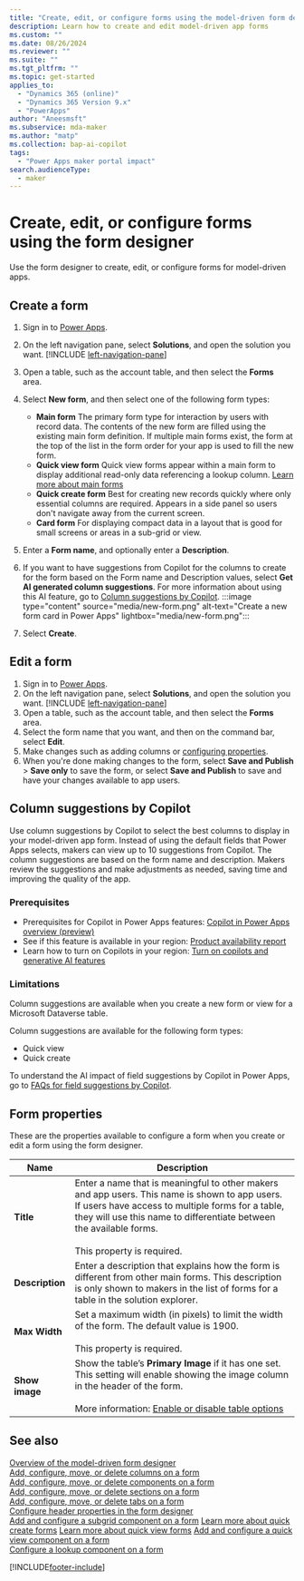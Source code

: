 ```yaml
---
title: "Create, edit, or configure forms using the model-driven form designer | MicrosoftDocs"
description: Learn how to create and edit model-driven app forms
ms.custom: ""
ms.date: 08/26/2024
ms.reviewer: ""
ms.suite: ""
ms.tgt_pltfrm: ""
ms.topic: get-started
applies_to: 
  - "Dynamics 365 (online)"
  - "Dynamics 365 Version 9.x"
  - "PowerApps"
author: "Aneesmsft"
ms.subservice: mda-maker
ms.author: "matp"
ms.collection: bap-ai-copilot
tags: 
  - "Power Apps maker portal impact"
search.audienceType: 
  - maker
---
```


# Create, edit, or configure forms using the form designer

Use the form designer to create, edit, or configure forms for model-driven apps.

## Create a form

1. Sign in to [Power Apps](https://make.powerapps.com/?utm_source=padocs&utm_medium=linkinadoc&utm_campaign=referralsfromdoc). 
1. On the left navigation pane, select **Solutions**, and open the solution you want. [!INCLUDE [left-navigation-pane](../../includes/left-navigation-pane.md)]
1. Open a table, such as the account table, and then select the **Forms** area.
1. Select **New form**, and then select one of the following form types:
   - **Main form** The primary form type for interaction by users with record data.  The contents of the new form are filled using the existing main form definition. If multiple main forms exist, the form at the top of the list in the form order for your app is used to fill the new form.
   - **Quick view form** Quick view forms appear within a main form to display additional read-only data referencing a lookup column.
      [Learn more about main forms](create-edit-main-forms.md)
   - **Quick create form** Best for creating new records quickly where only essential columns are required. Appears in a side panel so users don't navigate away from the current screen.
   - **Card form** For displaying compact data in a layout that is good for small screens or areas in a sub-grid or view.
 
1. Enter a **Form name**, and optionally enter a **Description**.
1. If you want to have suggestions from Copilot for the columns to create for the form based on the Form name and Description values, select **Get AI generated column suggestions**. For more information about using this AI feature, go to [Column suggestions by Copilot](#column-suggestions-by-copilot).
   :::image type="content" source="media/new-form.png" alt-text="Create a new form card in Power Apps" lightbox="media/new-form.png":::
1. Select **Create**.

## Edit a form

1. Sign in to [Power Apps](https://make.powerapps.com/?utm_source=padocs&utm_medium=linkinadoc&utm_campaign=referralsfromdoc).
1. On the left navigation pane, select **Solutions**, and open the solution you want. [!INCLUDE [left-navigation-pane](../../includes/left-navigation-pane.md)]
1. Open a table, such as the account table, and then select the **Forms** area.
1. Select the form name that you want, and then on the command bar, select **Edit**.
1. Make changes such as adding columns or [configuring properties](#form-properties).
1. When you're done making changes to the form, select **Save and Publish** > **Save only** to save the form, or select **Save and Publish** to save and have your changes available to app users.

## Column suggestions by Copilot

Use column suggestions by Copilot to select the best columns to display in your model-driven app form. Instead of using the default fields that Power Apps selects, makers can view up to 10 suggestions from Copilot. The column suggestions are based on the form name and description. Makers review the suggestions and make adjustments as needed, saving time and improving the quality of the app.

### Prerequisites

- Prerequisites for Copilot in Power Apps features: [Copilot in Power Apps overview (preview)](../canvas-apps/ai-overview.md)
- See if this feature is available in your region: [Product availability report](https://releaseplans.microsoft.com/availability-reports/?report=productgeoreport)
- Learn how to turn on Copilots in your region: [Turn on copilots and generative AI features](/power-platform/admin/geographical-availability-copilot)

### Limitations

Column suggestions are available when you create a new form or view for a Microsoft Dataverse table.

Column suggestions are available for the following form types:

- Quick view
- Quick create

To understand the AI impact of field suggestions by Copilot in Power Apps, go to [FAQs for field suggestions by Copilot](../common/faq-field-suggestions.md).

## Form properties

These are the properties available to configure a form when you create or edit a form using the form designer.

|Name  |Description  |
|---------|---------|
|**Title**  | Enter a name that is meaningful to other makers and app users. This name is shown to app users. If users have access to multiple forms for a table, they will use this name to differentiate between the available forms. <br /><br />This property is required. |
|**Description** |  Enter a description that explains how the form is different from other main forms. This description is only shown to makers in the list of forms for a table in the solution explorer. |
|**Max Width** | Set a maximum width (in pixels) to limit the width of the form. The default value is 1900. <br /><br />This property is required. |
|**Show image** | Show the table’s **Primary Image** if it has one set. This setting will enable showing the image column in the header of the form. <br /><br /> More information: [Enable or disable table options](../data-platform/edit-entities.md#enable-or-disable-table-options) |

## See also

[Overview of the model-driven form designer](form-designer-overview.md)  
[Add, configure, move, or delete columns on a form](add-move-or-delete-fields-on-form.md)  
[Add, configure, move, or delete components on a form](add-move-configure-or-delete-components-on-form.md)  
[Add, configure, move, or delete sections on a form](add-move-or-delete-sections-on-form.md)  
[Add, configure, move, or delete tabs on a form](add-move-or-delete-tabs-on-form.md)  
[Configure header properties in the form designer](form-designer-header-properties.md)  
[Add and configure a subgrid component on a form](form-designer-add-configure-subgrid.md)
[Learn more about quick create forms](create-edit-quick-create-forms.md)
[Learn more about quick view forms](create-edit-quick-view-forms.md)
[Add and configure a quick view component on a form](form-designer-add-configure-quickview.md)  
[Configure a lookup component on a form](form-designer-add-configure-lookup.md)  

[!INCLUDE[footer-include](../../includes/footer-banner.md)]
